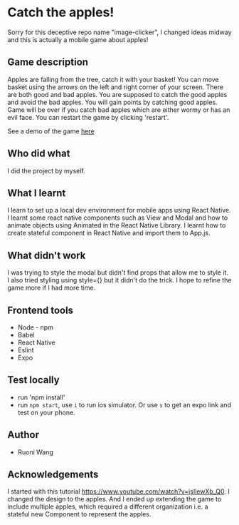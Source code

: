 # Catch the apples!

Sorry for this deceptive repo name "image-clicker", I changed ideas midway and this is actually a mobile game about apples!

## Game description
Apples are falling from the tree, catch it with your basket! You can move basket using the arrows on the left and right corner of your screen. There are both good and bad apples. You are supposed to catch the good apples and avoid the bad apples. You will gain points by catching good apples. Game will be over if you catch bad apples which are either wormy or has an evil face. You can restart the game by clicking 'restart'.

See a demo of the game [here](https://youtu.be/xZAT7GZyobc)

## Who did what
I did the project by myself.

## What I learnt
I learn to set up a local dev environment for mobile apps using React Native. I learnt some react native components such as View and Modal and how to animate objects using Animated in the React Native Library. I learnt how to create stateful component in React Native and import them to App.js.

## What didn't work
I was trying to style the modal but didn't find props that allow me to style it. I also tried styling using style={} but it didn't do the trick. I hope to refine the game more if I had more time.

## Frontend tools
- Node - npm
- Babel
- React Native
- Eslint
- Expo

## Test locally
- run 'npm install'
- run `npm start`, use `i` to run ios simulator. Or use `s` to get an expo link and test on your phone.

## Author
- Ruoni Wang

## Acknowledgements
I started with this tutorial https://www.youtube.com/watch?v=jsIlewXb_Q0. I changed the design to the apples. And I ended up extending the game to include multiple apples, which required a different organization i.e. a stateful new Component to represent the apples.
